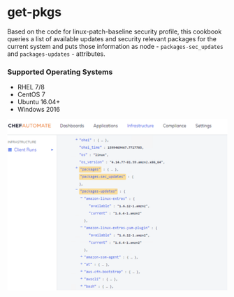 # get-pkgs


Based on the code for linux-patch-baseline security profile, this cookbook queries a list of available updates and security relevant packages for the current system and puts those information as node - `packages-sec_updates` and `packages-updates` - attributes.


### Supported Operating Systems

- RHEL 7/8
- CentOS 7
- Ubuntu 16.04+
- Windows 2016

![Node Attributes](packages_attributes.png)

